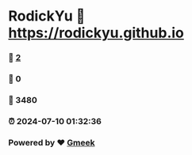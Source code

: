 # RodickYu :link: https://rodickyu.github.io 
### :page_facing_up: [2](https://rodickyu.github.io/tag.html) 
### :speech_balloon: 0 
### :hibiscus: 3480 
### :alarm_clock: 2024-07-10 01:32:36 
### Powered by :heart: [Gmeek](https://github.com/Meekdai/Gmeek)
